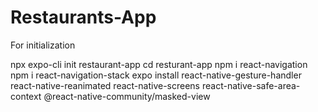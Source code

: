 # Restaurants-App

 For initialization
 
npx expo-cli init restaurant-app 
cd resturant-app
npm i react-navigation
npm i react-navigation-stack 
expo install react-native-gesture-handler react-native-reanimated react-native-screens react-native-safe-area-context @react-native-community/masked-view

